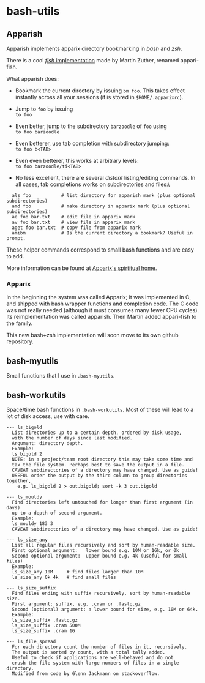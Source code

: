 # bash-utils

## Apparish

Apparish implements apparix directory bookmarking in *bash* and *zsh*.

There is a cool [*fish* implementation](https://github.com/mzuther/appari-fish)
made by Martin Zuther, renamed appari-fish.

What apparish does:

- Bookmark the current directory by issuing `bm foo`. This takes effect instantly
  across all your sessions (it is stored in `$HOME/.apparixrc`).

- Jump to `foo` by issuing\
  `to foo`

- Even better, jump to the subdirectory `barzoodle` of `foo` using\
  `to foo barzoodle`

- Even betterer, use tab completion with subdirectory jumping:\
  `to foo b<TAB>`

- Even even betterer, this works at arbitrary levels:\
  `to foo barzoodle/ti<TAB>`

- No less excellent, there are several *distant* listing/editing commands.
  In all cases, tab completions works on subdirectories and files:\
```
  als foo           # list directory for apparish mark (plus optional subdirectories)
  amd foo           # make directory in apparix mark (plus optional subdirectories)
  ae foo bar.txt    # edit file in apparix mark
  av foo bar.txt    # view file in apparix mark
  aget foo bar.txt  # copy file from apparix mark
  amibm             # Is the current directory a bookmark? Useful in prompt.
```
  These helper commands correspond to small bash functions and are easy to add.

More information can be found at [Apparix's spirtitual home](http://micans.org/apparix).

### Apparix
In the beginning the system was called Apparix; it was implemented in C, and
shipped with bash wrapper functions and completion code.  The C code was not
really needed (although it must consumes many fewer CPU cycles). Its
reimplementation was called apparish. Then Martin added appari-fish to the
family.

This new bash+zsh implementation will soon move to its own github repository.


## bash-myutils

Small functions that I use in `.bash-myutils`.

## bash-workutils

Space/time bash functions in `.bash-workutils`. Most of these will lead to a lot
of disk access, use with care.


```
--- ls_bigold
  List directories up to a certain depth, ordered by disk usage,
  with the number of days since last modified.
  Argument: directory depth.
  Example:
  ls_bigold 2
  NOTE: in a project/team root directory this may take some time and
  tax the file system. Perhaps best to save the output in a file.
  CAVEAT subdirectories of a directory may have changed. Use as guide!
  USEFUL order the output by the third column to group directories together,
    e.g. ls_bigold 2 > out.bigold; sort -k 3 out.bigold

--- ls_mouldy
  Find directories left untouched for longer than first argument (in days)
  up to a depth of second argument.
  Example:
  ls_mouldy 183 3
  CAVEAT subdirectories of a directory may have changed. Use as guide!

--- ls_size_any
  List all regular files recursively and sort by human-readable size.
  First optional argument:   lower bound e.g. 10M or 16k, or 0k
  Second optional argument:  upper bound e.g. 4k (useful for small files)
  Example:
  ls_size_any 10M     # find files larger than 10M
  ls_size_any 0k 4k   # find small files

--- ls_size_suffix
  Find files ending with suffix recursively, sort by human-readable size.
  First argument: suffix, e.g. .cram or .fastq.gz
  Second (optional) argument: a lower bound for size, e.g. 10M or 64k.
  Example:
  ls_size_suffix .fastq.gz
  ls_size_suffix .cram 500M
  ls_size_suffix .cram 1G

--- ls_file_spread
  For each directory count the number of files in it, recursively.
  The output is sorted by count, with a total tally added.
  Useful to check if applications are well-behaved and do not
  crush the file system with large numbers of files in a single directory.
  Modified from code by Glenn Jackmann on stackoverflow.
```
